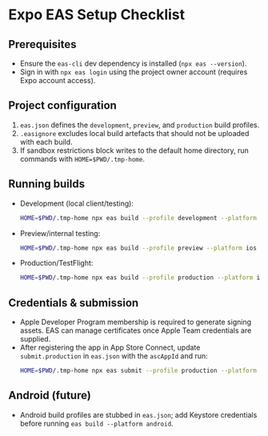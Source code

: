 # Expo EAS Setup Checklist

## Prerequisites
- Ensure the `eas-cli` dev dependency is installed (`npx eas --version`).
- Sign in with `npx eas login` using the project owner account (requires Expo account access).

## Project configuration
1. `eas.json` defines the `development`, `preview`, and `production` build profiles.
2. `.easignore` excludes local build artefacts that should not be uploaded with each build.
3. If sandbox restrictions block writes to the default home directory, run commands with `HOME=$PWD/.tmp-home`.

## Running builds
- Development (local client/testing):
  ```sh
  HOME=$PWD/.tmp-home npx eas build --profile development --platform ios
  ```
- Preview/internal testing:
  ```sh
  HOME=$PWD/.tmp-home npx eas build --profile preview --platform ios
  ```
- Production/TestFlight:
  ```sh
  HOME=$PWD/.tmp-home npx eas build --profile production --platform ios
  ```

## Credentials & submission
- Apple Developer Program membership is required to generate signing assets. EAS can manage certificates once Apple Team credentials are supplied.
- After registering the app in App Store Connect, update `submit.production` in `eas.json` with the `ascAppId` and run:
  ```sh
  HOME=$PWD/.tmp-home npx eas submit --profile production --platform ios
  ```

## Android (future)
- Android build profiles are stubbed in `eas.json`; add Keystore credentials before running `eas build --platform android`.
